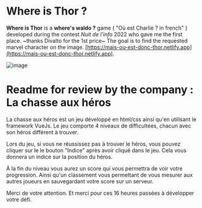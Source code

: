 # Where is Thor ?
**Where is Thor** is a **where's waldo ?** game ( "Où est Charlie ? in french" ) developed during the contest *Nuit de l'info* 2022 who gave me the first place.
~thanks Divalto for the 1st price~
The goal is to find the requested marvel character on the image.
[https://mais-ou-est-donc-thor.netlify.app](https://mais-ou-est-donc-thor.netlify.app).

![image](https://github.com/0xPierre/Where-is-Thor/assets/64857347/feaf0bad-c920-47f2-8bed-0c8600c030bf)

# Readme for review by the company : La chasse aux héros

La chasse aux héros est un jeu développé en html/css ainsi qu'en utilisant le framework VueJs.
Le jeu comporte 4 niveaux de difficultées, chacun avec son héros différent à trouver.

Lors du jeu, si vous ne réussissez pas à trouver le héros, vous pouvez cliquer sur le le bouton "Indice" après avoir cliqué dans le jeu. Cela vous donnera un indice sur la position du héros.

À la fin du niveau vous aurez un score qui vous permettra de voir votre progression.
Ainsi qu'un classement vous permettant de vous mesurer aux autres joueurs en sauvegardant votre score sur un serveur.

Merci de votre attention. Et merci pour ces 16 heures passées à développer votre défi.
